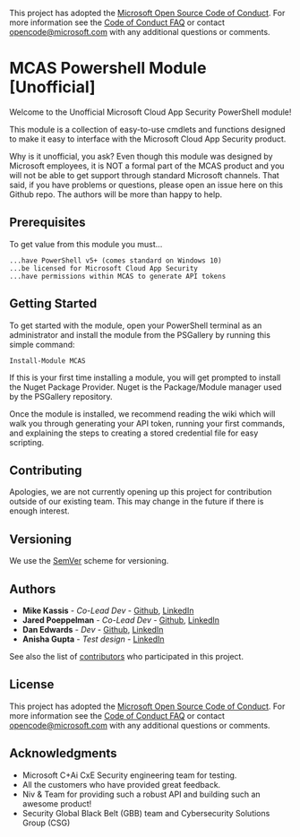 
This project has adopted the [Microsoft Open Source Code of Conduct](http://microsoft.github.io/codeofconduct). For more information see the [Code of Conduct FAQ](http://microsoft.github.io/codeofconduct/faq.md) or contact [opencode@microsoft.com](mailto:opencode@microsoft.com) with any additional questions or comments. 



# MCAS Powershell Module [Unofficial]

Welcome to the Unofficial Microsoft Cloud App Security PowerShell module! 

This module is a collection of easy-to-use cmdlets and functions designed to make it easy to interface with the Microsoft Cloud App Security product.

Why is it unofficial, you ask? Even though this module was designed by Microsoft employees, it is NOT a formal part of the MCAS product and you will not be able to get support through standard Microsoft channels. That said, if you have problems or questions, please open an issue here on this Github repo. The authors will be more than happy to help. 


## Prerequisites

To get value from this module you must...

```
...have PowerShell v5+ (comes standard on Windows 10)
...be licensed for Microsoft Cloud App Security
...have permissions within MCAS to generate API tokens
```

## Getting Started

To get started with the module, open your PowerShell terminal as an administrator and install the module from the PSGallery by running this simple command:
```
Install-Module MCAS
```
If this is your first time installing a module, you will get prompted to install the Nuget Package Provider. Nuget is the Package/Module manager used by the PSGallery repository.

Once the module is installed, we recommend reading the wiki which will walk you through generating your API token, running your first commands, and explaining the steps to creating a stored credential file for easy scripting.


## Contributing

Apologies, we are not currently opening up this project for contribution outside of our existing team. This may change in the future if there is enough interest.

## Versioning

We use the [SemVer](http://semver.org/) scheme for versioning. 

## Authors

* **Mike Kassis** - *Co-Lead Dev* - [Github](https://github.com/Javanite), [LinkedIn](https://www.linkedin.com/in/mrkassis)
* **Jared Poeppelman** - *Co-Lead Dev* - [Github](https://github.com/powershellshock), [LinkedIn](https://www.linkedin.com/in/jaredpoeppelman/)
* **Dan Edwards** - *Dev* - [Github](https://github.com/dan-edwards), [LinkedIn](https://www.linkedin.com/in/daniel-edwards-a54892101/)
* **Anisha Gupta** - *Test design* - [LinkedIn](https://linkedin.com)

See also the list of [contributors](https://github.com/Microsoft/MCAS/graphs/contributors) who participated in this project.

## License

This project has adopted the [Microsoft Open Source Code of Conduct](http://microsoft.github.io/codeofconduct). For more information see the [Code of Conduct FAQ](http://microsoft.github.io/codeofconduct/faq.md) or contact [opencode@microsoft.com](mailto:opencode@microsoft.com) with any additional questions or comments. 

## Acknowledgments

* Microsoft C+Ai CxE Security engineering team for testing.
* All the customers who have provided great feedback.
* Niv & Team for providing such a robust API and building such an awesome product!
* Security Global Black Belt (GBB) team and Cybersecurity Solutions Group (CSG)

